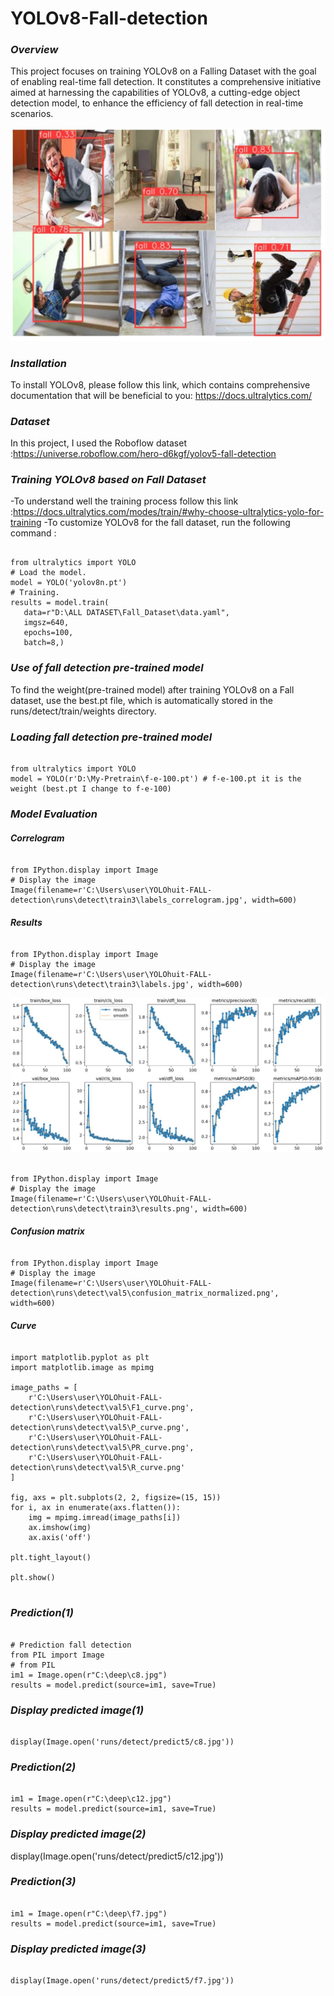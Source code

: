 # YOLOv8-Fall-detection
### *Overview*
This project focuses on training YOLOv8 on a Falling Dataset with the goal of enabling real-time fall detection.
It constitutes a comprehensive initiative aimed at harnessing the capabilities of YOLOv8, a cutting-edge object
detection model, to enhance the efficiency of fall detection in real-time scenarios.

![alt text]( https://github.com/pahaht/YOLOv8-Fall-detection/blob/main/Images/fall-all.JPG)  
 
### *Installation*
To install YOLOv8, please follow this link, which contains comprehensive 
documentation that will be beneficial to you: https://docs.ultralytics.com/

### *Dataset*
In this project, I used the Roboflow dataset :https://universe.roboflow.com/hero-d6kgf/yolov5-fall-detection

### *Training YOLOv8 based on Fall Dataset*
-To understand well the training process follow this link :https://docs.ultralytics.com/modes/train/#why-choose-ultralytics-yolo-for-training
-To customize YOLOv8 for the fall dataset, run the following command : 

<pre><code>
from ultralytics import YOLO 
# Load the model.
model = YOLO('yolov8n.pt') 
# Training.
results = model.train(
   data=r"D:\ALL DATASET\Fall_Dataset\data.yaml",    
   imgsz=640,
   epochs=100,
   batch=8,)
</code></pre>

### *Use of fall detection pre-trained model*

To find the weight(pre-trained model) after training YOLOv8 on a Fall dataset, use the best.pt file,
which is automatically stored in the runs/detect/train/weights directory.


### *Loading fall detection pre-trained model*
<pre><code>
from ultralytics import YOLO
model = YOLO(r'D:\My-Pretrain\f-e-100.pt') # f-e-100.pt it is the weight (best.pt I change to f-e-100)
</code></pre>

### *Model Evaluation*
#### *Correlogram*
<pre><code>
from IPython.display import Image
# Display the image
Image(filename=r'C:\Users\user\YOLOhuit-FALL-detection\runs\detect\train3\labels_correlogram.jpg', width=600)
</code></pre>

#### *Results*
<pre><code>
from IPython.display import Image
# Display the image
Image(filename=r'C:\Users\user\YOLOhuit-FALL-detection\runs\detect\train3\labels.jpg', width=600)
</code></pre>

![alt text]( https://github.com/pahaht/YOLOv8-Fall-detection/blob/main/Images/results.JPG)  

<pre><code>
from IPython.display import Image
# Display the image
Image(filename=r'C:\Users\user\YOLOhuit-FALL-detection\runs\detect\train3\results.png', width=600)
</code></pre>

#### *Confusion matrix*
<pre><code>
from IPython.display import Image
# Display the image
Image(filename=r'C:\Users\user\YOLOhuit-FALL-detection\runs\detect\val5\confusion_matrix_normalized.png', width=600)
</code></pre>

#### *Curve*
<pre><code>
import matplotlib.pyplot as plt
import matplotlib.image as mpimg

image_paths = [
    r'C:\Users\user\YOLOhuit-FALL-detection\runs\detect\val5\F1_curve.png',
    r'C:\Users\user\YOLOhuit-FALL-detection\runs\detect\val5\P_curve.png',
    r'C:\Users\user\YOLOhuit-FALL-detection\runs\detect\val5\PR_curve.png',
    r'C:\Users\user\YOLOhuit-FALL-detection\runs\detect\val5\R_curve.png'
]

fig, axs = plt.subplots(2, 2, figsize=(15, 15))
for i, ax in enumerate(axs.flatten()):
    img = mpimg.imread(image_paths[i])
    ax.imshow(img)
    ax.axis('off')  

plt.tight_layout()

plt.show()

</code></pre>


### *Prediction(1)*

<pre><code>
# Prediction fall detection
from PIL import Image
# from PIL
im1 = Image.open(r"C:\deep\c8.jpg")
results = model.predict(source=im1, save=True)  
</code></pre>

### *Display predicted image(1)*

<pre><code>
display(Image.open('runs/detect/predict5/c8.jpg'))
</code></pre>


### *Prediction(2)*
<pre><code>
im1 = Image.open(r"C:\deep\c12.jpg")
results = model.predict(source=im1, save=True) 
</code></pre>

### *Display predicted image(2)*
display(Image.open('runs/detect/predict5/c12.jpg'))

### *Prediction(3)*
<pre><code>
im1 = Image.open(r"C:\deep\f7.jpg")
results = model.predict(source=im1, save=True)  
</code></pre>

### *Display predicted image(3)*
<pre><code>
display(Image.open('runs/detect/predict5/f7.jpg'))
</code></pre>
